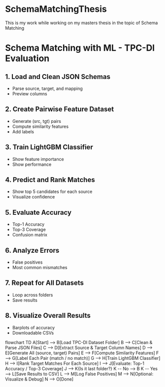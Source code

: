 # SchemaMatchingThesis
This is my work while working on my masters thesis in the topic of Schema Matching


# Schema Matching with ML - TPC-DI Evaluation

## 1. Load and Clean JSON Schemas
- Parse source, target, and mapping
- Preview columns

## 2. Create Pairwise Feature Dataset
- Generate (src, tgt) pairs
- Compute similarity features
- Add labels

## 3. Train LightGBM Classifier
- Show feature importance
- Show performance

## 4. Predict and Rank Matches
- Show top 5 candidates for each source
- Visualize confidence

## 5. Evaluate Accuracy
- Top-1 Accuracy
- Top-3 Coverage
- Confusion matrix

## 6. Analyze Errors
- False positives
- Most common mismatches

## 7. Repeat for All Datasets
- Loop across folders
- Save results

## 8. Visualize Overall Results
- Barplots of accuracy
- Downloadable CSVs

flowchart TD
    A[Start] --> B[Load TPC-DI Dataset Folder]
    B --> C[Clean & Parse JSON Files]
    C --> D[Extract Source & Target Column Names]
    D --> E[Generate All (source, target) Pairs]
    E --> F[Compute Similarity Features]
    F --> G[Label Each Pair (match / no match)]
    G --> H[Train LightGBM Classifier]
    H --> I[Rank Target Matches For Each Source]
    I --> J[Evaluate: Top-1 Accuracy / Top-3 Coverage]
    J --> K{Is it last folder?}
    K -- No --> B
    K -- Yes --> L[Save Results to CSV]
    L --> M[Log False Positives]
    M --> N[Optional: Visualize & Debug]
    N --> O[Done]

